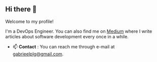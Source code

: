 ## Hi there 👋

Welcome to my profile!

I'm a DevOps Engineer. You can also find me on [Medium](https://medium.com/@gabrielpulga) where I write articles about software development every once in a while. 

- 📫 **Contact** : You can reach me through e-mail at gabrieelplg@gmail.com.
